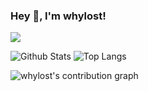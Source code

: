 ### Hey 👋, I'm whylost!
![](https://visitor-badge.glitch.me/badge?page_id=whylost)

 ![Github Stats](https://github-readme-stats.vercel.app/api?username=whylost&show_icons=true&theme=radical)  ![Top Langs](https://github-readme-stats.vercel.app/api/top-langs/?username=whylost&show_icons=true&theme=radical&layout=compact) 


![whylost's contribution graph](https://activity-graph.herokuapp.com/graph?username=whylost&theme=redical)

